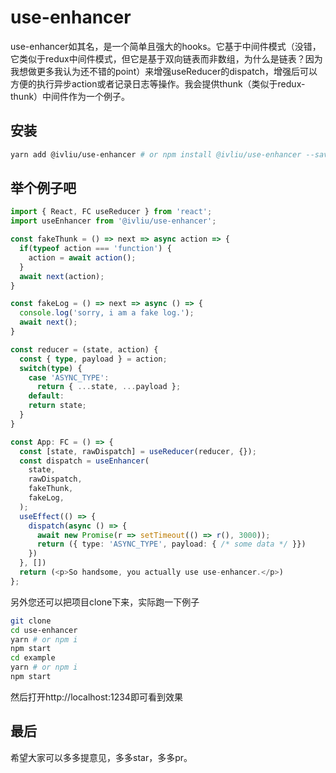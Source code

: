 # use-enhancer

use-enhancer如其名，是一个简单且强大的hooks。它基于中间件模式（没错，它类似于redux中间件模式，但它是基于双向链表而非数组，为什么是链表？因为我想做更多我认为还不错的point）来增强useReducer的dispatch，增强后可以方便的执行异步action或者记录日志等操作。我会提供thunk（类似于redux-thunk）中间件作为一个例子。

## 安装

```bash
yarn add @ivliu/use-enhancer # or npm install @ivliu/use-enhancer --save
```

## 举个例子吧

```typescript
import { React, FC useReducer } from 'react';
import useEnhancer from '@ivliu/use-enhancer';

const fakeThunk = () => next => async action => {
  if(typeof action === 'function') {
    action = await action();
  }
  await next(action);
}

const fakeLog = () => next => async () => {
  console.log('sorry, i am a fake log.');
  await next();
}

const reducer = (state, action) {
  const { type, payload } = action;
  switch(type) {
    case 'ASYNC_TYPE':
      return { ...state, ...payload };
    default: 
    return state;
  }
}

const App: FC = () => {
  const [state, rawDispatch] = useReducer(reducer, {});
  const dispatch = useEnhancer(
    state,
    rawDispatch,
    fakeThunk,
    fakeLog,
  );
  useEffect(() => {
    dispatch(async () => {
      await new Promise(r => setTimeout(() => r(), 3000));
      return ({ type: 'ASYNC_TYPE', payload: { /* some data */ }})
    })
  }, [])
  return (<p>So handsome, you actually use use-enhancer.</p>)
};
```

另外您还可以把项目clone下来，实际跑一下例子

```bash
git clone 
cd use-enhancer
yarn # or npm i
npm start
cd example
yarn # or npm i
npm start
```
然后打开http://localhost:1234即可看到效果

## 最后
希望大家可以多多提意见，多多star，多多pr。